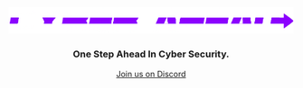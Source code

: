 <div align="center">
<img src="https://raw.githubusercontent.com/Cyber-Ahead/.github/main/profile/cyberahead.png" alt="Cyber Ahead">

<h3>One Step Ahead In Cyber Security.</h3>

<a href="https://discord.gg/y6Xhq9BM23">Join us on Discord</a>
</div>
